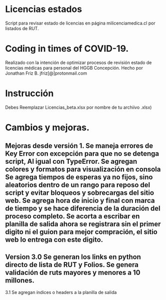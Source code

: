 # Licencias estados
Script para revisar estado de licencias en página milicenciamedica.cl por listados de RUT.

# Coding in times of COVID-19.
Realizado con la intención de optimizar procesos de revisión estado de licencias médicas para personal del HGGB Concepción.
Hecho por Jonathan Friz B. jfriz[@]protonmail.com

# Instrucción
Debes Reemplazar Licencias_beta.xlsx por nombre de tu archiivo .xlsx)

# Cambios y mejoras.
Mejoras desde versión 1. Se maneja errores de Key Error con excepción para que no se detenga script, 
Al igual con TypeError.
Se agregan colores y formatos para visualización en consola
Se agrega tiempos de esperas ya no fijos, sino aleatorios dentro de un rango para reposo del script 
y evitar bloqueos y sobrecargas del sitio web. 
Se agrega hora de inicio y final con marca de tiempo y se hace diferencia de la duración del proceso completo.
Se acorta a escribar en planilla de salida ahora se registrara sin el primer digito ni el guion para mejor compración, 
el sitio web lo entrega con este digito.
----------------------------------------------------------
Version 3.0 Se generan los links en python directo de lista de RUT y Folios.
Se genera validación de ruts mayores y menores a 10 millones.
----------------------------------------------------------
3.1 Se agregan índices o headers a la planilla de salida
